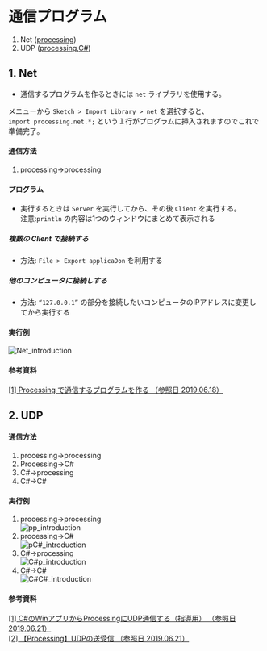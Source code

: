 # 通信プログラム
1. Net ([processing](https://github.com/SkyoKen/Net_Termianl/tree/master/Net))
2. UDP ([processing](https://github.com/SkyoKen/Net_Termianl/tree/master/UDP/Processing),[C#](https://github.com/SkyoKen/Net_Termianl/tree/master/UDP/C#))

## 1. Net

* 通信するプログラムを作るときには `net` ライブラリを使用する。 

メニューから `Sketch > Import Library > net` を選択すると、  
`import processing.net.*;`  という１行がプログラムに挿入されますのでこれで準備完了。  
#### 通信方法
1. processing->processing
 
#### プログラム
* 実行するときは `Server` を実行してから、その後 `Client` を実行する。  
注意:`println` の内容は1つのウィンドウにまとめて表示される
##### 複数の Client で接続する
* 方法: `File > Export applicaDon` を利用する
##### 他のコンピュータに接続しする
* 方法: `“127.0.0.1”` の部分を接続したいコンピュータのIPアドレスに変更してから実行する
#### 実行例
![Net_introduction](https://github.com/SkyoKen/Net_Termianl/tree/master/Net/introduction.png)
#### 参考資料
[[1] Processing で通信するプログラムを作る （参照日 2019.06.18）](http://www2.kobe-u.ac.jp/~tnishida/misc/processing-net.html)

## 2. UDP
#### 通信方法
1. processing->processing
2. Processing->C#
2. C#->processing
3. C#->C#
#### 実行例
1. processing->processing  
![pp_introduction](https://github.com/SkyoKen/Net_Termianl/tree/master/UDP/processing_processing.png)
2. processing->C#  
![pC#_introduction](https://github.com/SkyoKen/Net_Termianl/tree/master/UDP/processing_C#.png)
3. C#->processing  
![C#p_introduction](https://github.com/SkyoKen/Net_Termianl/tree/master/UDP/C#_processing.png)
4. C#->C#  
![C#C#_introduction](https://github.com/SkyoKen/Net_Termianl/tree/master/UDP/C#_C#.png)
#### 参考資料
[[1] C#のWinアプリからProcessingにUDP通信する（指導用） （参照日 2019.06.21）](https://memorandums.hatenablog.com/entry/2016/11/08/203610)  
[[2] 【Processing】UDPの送受信 （参照日 2019.06.21）](https://qiita.com/GoshikiNiji/items/b716ed113b83856f5231)
